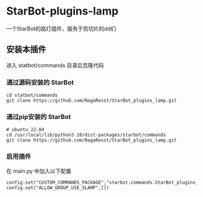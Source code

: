 # StarBot-plugins-lamp
一个StarBot的路灯插件，服务于剪切片的dd们

## 安装本插件

进入 statbot/commands 目录后克隆代码

### 通过源码安装的 StarBot

```shell
cd statbot/commands
git clone https://github.com/NagaResst/StarBot_plugins_lamp.git
```

### 通过pip安装的 StarBot

```shell
# ubuntu 22.04
cd /usr/local/lib/python3.10/dist-packages/starbot/commands
git clone https://github.com/NagaResst/StarBot_plugins_lamp.git
```


### 启用插件
在 main.py 中加入以下配置
```
config.set("CUSTOM_COMMANDS_PACKAGE","starbot.commands.StarBot_plugins_lamp")
config.set("ALLOW_GROUP_USE_SLAMP",[])
```